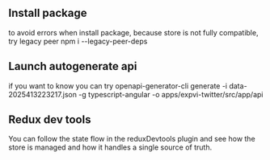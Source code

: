 

## Install package 
to avoid errors when install package, because store is not fully compatible, try legacy peer
npm i --legacy-peer-deps

## Launch autogenerate api 
if you want to know you can try 
openapi-generator-cli generate -i data-2025413223217.json -g typescript-angular -o apps/expvi-twitter/src/app/api


## Redux dev tools 
You can follow the state flow in the reduxDevtools plugin and see how the store is managed and how it handles a single source of truth.
